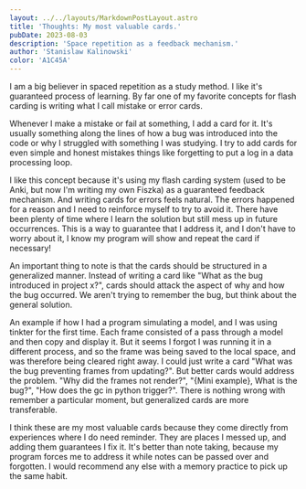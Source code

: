 ```yaml
---
layout: ../../layouts/MarkdownPostLayout.astro
title: 'Thoughts: My most valuable cards.'
pubDate: 2023-08-03
description: 'Space repetition as a feedback mechanism.'
author: 'Stanislaw Kalinowski'
color: 'A1C45A'
---
```

I am a big believer in spaced repetition as a study method. I like it's guaranteed process of learning. By far one of my favorite concepts for flash carding is writing what I call mistake or error cards. 

Whenever I make a mistake or fail at something, I add a card for it. It's usually something along the lines of how a bug was introduced into the code or why I struggled with something I was studying. I try to add cards for even simple and honest mistakes things like forgetting to put a log in a data processing loop. 

I like this concept because it's using my flash carding system (used to be Anki, but now I'm writing my own Fiszka) as a guaranteed feedback mechanism. And writing cards for errors feels natural. The errors happened for a reason and I need to reinforce myself to try to avoid it. There have been plenty of time where I learn the solution but still mess up in future occurrences. This is a way to guarantee that I address it, and I don't have to worry about it, I know my program will show and repeat the card if necessary!

An important thing to note is that the cards should be structured in a generalized manner. Instead of writing a card like "What as the bug introduced in project x?", cards should attack the aspect of why and how the bug occurred. We aren't trying to remember the bug, but think about the general solution.

An example if how I had a program simulating a model, and I was using tinkter for the first time. Each frame consisted of a pass through a model and then copy and display it. But it seems I forgot I was running it in a different process, and so the frame was being saved to the local space, and was therefore being cleared right away. I could just write a card "What was the bug preventing frames from updating?". But better cards would address the problem. "Why did the frames not render?", "{Mini example}, What is the bug?", "How does the gc in python trigger?". There is nothing wrong with remember a particular moment, but generalized cards are more transferable.

I think these are my most valuable cards because they come directly from experiences where I do need reminder. They are places I messed up, and adding them guarantees I fix it. It's better than note taking, because my program forces me to address it while notes can be passed over and forgotten. I would recommend any else with a memory practice to pick up the same habit.